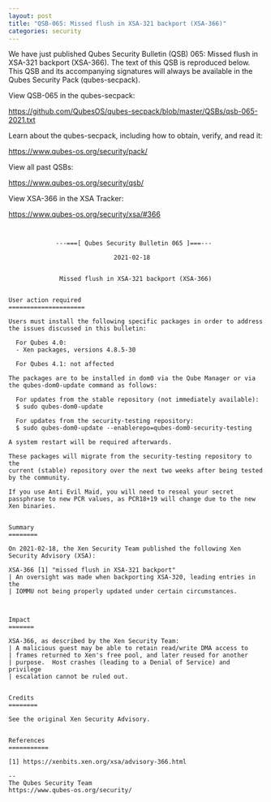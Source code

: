 ```yaml
---
layout: post
title: "QSB-065: Missed flush in XSA-321 backport (XSA-366)"
categories: security
---
```


We have just published Qubes Security Bulletin (QSB) 065: 
Missed flush in XSA-321 backport (XSA-366).
The text of this QSB is reproduced below. This QSB and its accompanying
signatures will always be available in the Qubes Security Pack (qubes-secpack).

View QSB-065 in the qubes-secpack:

<https://github.com/QubesOS/qubes-secpack/blob/master/QSBs/qsb-065-2021.txt>

Learn about the qubes-secpack, including how to obtain, verify, and read it:

<https://www.qubes-os.org/security/pack/>

View all past QSBs:

<https://www.qubes-os.org/security/qsb/>

View XSA-366 in the XSA Tracker:

<https://www.qubes-os.org/security/xsa/#366>

```


             ---===[ Qubes Security Bulletin 065 ]===---

                             2021-02-18


              Missed flush in XSA-321 backport (XSA-366)


User action required
=====================

Users must install the following specific packages in order to address
the issues discussed in this bulletin:

  For Qubes 4.0:
  - Xen packages, versions 4.8.5-30

  For Qubes 4.1: not affected

The packages are to be installed in dom0 via the Qube Manager or via
the qubes-dom0-update command as follows:

  For updates from the stable repository (not immediately available):
  $ sudo qubes-dom0-update

  For updates from the security-testing repository:
  $ sudo qubes-dom0-update --enablerepo=qubes-dom0-security-testing

A system restart will be required afterwards.

These packages will migrate from the security-testing repository to the
current (stable) repository over the next two weeks after being tested
by the community.

If you use Anti Evil Maid, you will need to reseal your secret
passphrase to new PCR values, as PCR18+19 will change due to the new
Xen binaries.


Summary
========

On 2021-02-18, the Xen Security Team published the following Xen
Security Advisory (XSA):

XSA-366 [1] "missed flush in XSA-321 backport"
| An oversight was made when backporting XSA-320, leading entries in the
| IOMMU not being properly updated under certain circumstances.



Impact
=======

XSA-366, as described by the Xen Security Team:
| A malicious guest may be able to retain read/write DMA access to
| frames returned to Xen's free pool, and later reused for another
| purpose.  Host crashes (leading to a Denial of Service) and privilege
| escalation cannot be ruled out.


Credits
========

See the original Xen Security Advisory.


References
===========

[1] https://xenbits.xen.org/xsa/advisory-366.html

--
The Qubes Security Team
https://www.qubes-os.org/security/

```

